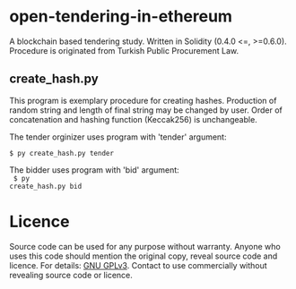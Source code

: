 # open-tendering-in-ethereum
A blockchain based tendering study. Written in Solidity (0.4.0 &lt;=, >=0.6.0). Procedure is originated from Turkish Public Procurement Law.

## create_hash.py
This program is exemplary procedure for creating hashes. Production of random string and length of final string may be changed by user. Order of concatenation and hashing function (Keccak256) is unchangeable.

The tender orginizer uses program with 'tender' argument:
<br>
<code>
    $ py create_hash.py tender
</code>

The bidder uses program with 'bid' argument:
<br>
<code>
    $ py create_hash.py bid
</code>

# Licence
Source code can be used for any purpose without warranty. Anyone who uses this code should mention the original copy, reveal source code and licence. For details: [GNU GPLv3](https://raw.githubusercontent.com/urtuba/open-tendering-in-ethereum/main/LICENSE). Contact to use commercially without revealing source code or licence.
